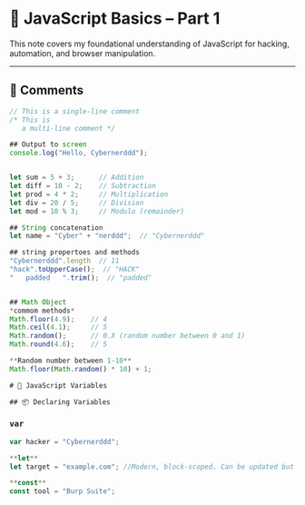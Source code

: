 # 🧠 JavaScript Basics – Part 1

This note covers my foundational understanding of JavaScript for hacking, automation, and browser manipulation.

---

## 📝 Comments

```javascript
// This is a single-line comment
/* This is
   a multi-line comment */

## Output to screen
console.log("Hello, Cybernerddd");


let sum = 5 + 3;      // Addition
let diff = 10 - 2;    // Subtraction
let prod = 4 * 2;     // Multiplication
let div = 20 / 5;     // Division
let mod = 10 % 3;     // Modulo (remainder)

## String concatenation 
let name = "Cyber" + "nerddd";  // "Cybernerddd"

## string propertoes and methods
"Cybernerddd".length  // 11
"hack".toUpperCase();  // "HACK"
"   padded   ".trim();  // "padded"


## Math Object
*commom methods*
Math.floor(4.9);    // 4
Math.ceil(4.1);     // 5
Math.random();      // 0.X (random number between 0 and 1)
Math.round(4.6);    // 5

**Random number between 1-10**
Math.floor(Math.random() * 10) + 1;

# 🔢 JavaScript Variables

## 📦 Declaring Variables

```

### `var`
```javascript
var hacker = "Cybernerddd";

**let**
let target = "example.com"; //Modern, block-scoped. Can be updated but not redeclared

**const**
const tool = "Burp Suite";

